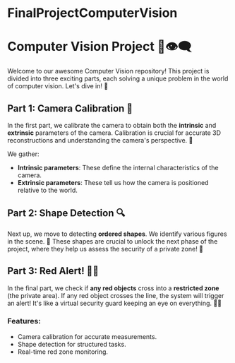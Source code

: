 # FinalProjectComputerVision
# Computer Vision Project 🚀👁️‍🗨️

Welcome to our awesome Computer Vision repository! This project is divided into three exciting parts, each solving a unique problem in the world of computer vision. Let's dive in! 🌟

## Part 1: Camera Calibration 📸

In the first part, we calibrate the camera to obtain both the **intrinsic** and **extrinsic** parameters of the camera. Calibration is crucial for accurate 3D reconstructions and understanding the camera's perspective. 🧐

We gather:
- **Intrinsic parameters**: These define the internal characteristics of the camera.
- **Extrinsic parameters**: These tell us how the camera is positioned relative to the world.

## Part 2: Shape Detection 🔍

Next up, we move to detecting **ordered shapes**. We identify various figures in the scene. 🔶 These shapes are crucial to unlock the next phase of the project, where they help us assess the security of a private zone! 🎯

## Part 3: Red Alert! 🚨🔴

In the final part, we check if **any red objects** cross into a **restricted zone** (the private area). If any red object crosses the line, the system will trigger an alert! It's like a virtual security guard keeping an eye on everything. 🛑💡

### Features:
- Camera calibration for accurate measurements.
- Shape detection for structured tasks.
- Real-time red zone monitoring.

